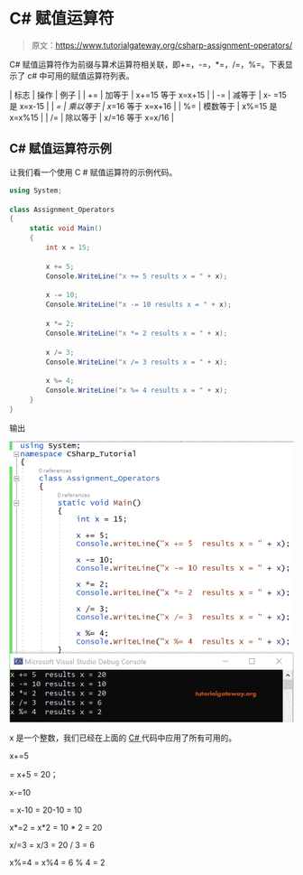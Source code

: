 # C# 赋值运算符

> 原文：<https://www.tutorialgateway.org/csharp-assignment-operators/>

C# 赋值运算符作为前缀与算术运算符相关联，即+=，-=，*=，/=，%=。下表显示了 c# 中可用的赋值运算符列表。

| 标志 | 操作 | 例子 |
| += | 加等于 | x+=15 等于 x=x+15 |
| -= | 减等于 | x- =15 是 x=x-15 |
| *= | 乘以等于 | x*=16 等于 x=x+16 |
| %= | 模数等于 | x%=15 是 x=x%15 |
| /= | 除以等于 | x/=16 等于 x=x/16 |

## C# 赋值运算符示例

让我们看一个使用 C # 赋值运算符的示例代码。

```cs
using System;

class Assignment_Operators
{
     static void Main()
     {
         int x = 15;

         x += 5;
         Console.WriteLine("x += 5 results x = " + x);

         x -= 10;
         Console.WriteLine("x -= 10 results x = " + x);

         x *= 2;
         Console.WriteLine("x *= 2 results x = " + x);

         x /= 3;
         Console.WriteLine("x /= 3 results x = " + x);

         x %= 4;
         Console.WriteLine("x %= 4 results x = " + x);
     }
}
```

输出

![C# Assignment Operators 1](img/4e4f18fd2fc492be311cca3cf7d2a490.png)

x 是一个整数，我们已经在上面的 [C# ](https://www.tutorialgateway.org/csharp-tutorial/) 代码中应用了所有可用的。

x+=5

= x+5 = 20；

x-=10

= x-10 = 20-10 = 10

x*=2
= x*2 = 10 * 2 = 20

x/=3
= x/3 = 20 / 3 = 6

x%=4
= x%4 = 6 % 4 = 2